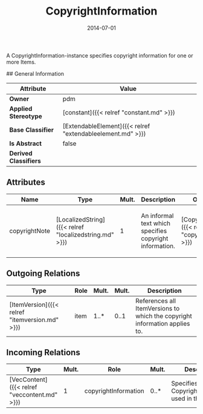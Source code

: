 ﻿---
title: CopyrightInformation
toc: false
type: specs
date: "2014-07-01"
draft: false
specification: VEC
version: 1.1.1
documentType: "Recommendation"
elementType: Class
classes:
  - CopyrightInformation
menu_name: vec-1.1.1
---
<p> A CopyrightInformation-instance specifies copyright information for one or more Items.      </p>
## General Information

| Attribute               | Value |
|-------------------------|-------|
| **Owner**               | pdm |
| **Applied Stereotype**  | [constant]({{< relref "constant.md" >}})<br/>  |
| **Base Classifier**     | [ExtendableElement]({{< relref "extendableelement.md" >}})<br/>  |
| **Is Abstract**         | false |
| **Derived Classifiers** |   |

## Attributes
|  Name  |  Type  |  Mult.  |  Description  |  Owning Classifier  |
|--------|--------|---------|---------------|--------------|
|copyrightNote | [LocalizedString]({{< relref "localizedstring.md" >}}) | 1 | <p> An informal text which specifies copyright information.      </p> | [CopyrightInformation]({{< relref "copyrightinformation.md" >}}) |

## Outgoing Relations
|    Type  |   Role   |   Mult.   |   Mult.   |   Description   |
|----------|----------|-----------|-----------|-----------------|
| [ItemVersion]({{< relref "itemversion.md" >}}) | item | 1..* | 0..1 | References all ItemVersions to which the copyright information applies to. |
##  Incoming Relations
|    Type  |   Mult.  |   Role    |   Mult.   |   Description  |
|----------|----------|-----------|-----------|----------------|
| [VecContent]({{< relref "veccontent.md" >}}) | 1 | copyrightInformation | 0..* | Specifies the CopyrightInformation used in the VEC-file. |
